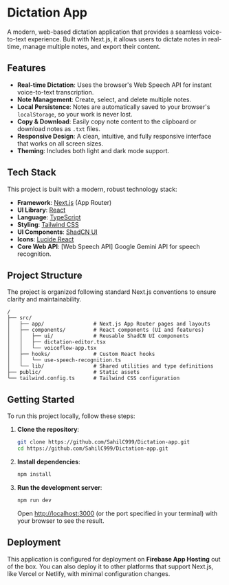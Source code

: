 # Dictation App

A modern, web-based dictation application that provides a seamless voice-to-text experience. Built with Next.js, it allows users to dictate notes in real-time, manage multiple notes, and export their content.

## Features

-   **Real-time Dictation**: Uses the browser's Web Speech API for instant voice-to-text transcription.
-   **Note Management**: Create, select, and delete multiple notes.
-   **Local Persistence**: Notes are automatically saved to your browser's `localStorage`, so your work is never lost.
-   **Copy & Download**: Easily copy note content to the clipboard or download notes as `.txt` files.
-   **Responsive Design**: A clean, intuitive, and fully responsive interface that works on all screen sizes.
-   **Theming**: Includes both light and dark mode support.

## Tech Stack

This project is built with a modern, robust technology stack:

-   **Framework**: [Next.js](https://nextjs.org/) (App Router)
-   **UI Library**: [React](https://reactjs.org/)
-   **Language**: [TypeScript](https://www.typescriptlang.org/)
-   **Styling**: [Tailwind CSS](https://tailwindcss.com/)
-   **UI Components**: [ShadCN UI](https://ui.shadcn.com/)
-   **Icons**: [Lucide React](https://lucide.dev/)
-   **Core Web API**: [Web Speech API] Google Gemini API for speech recognition.

## Project Structure

The project is organized following standard Next.js conventions to ensure clarity and maintainability.

```
/
├── src/
│   ├── app/                # Next.js App Router pages and layouts
│   ├── components/         # React components (UI and features)
│   │   ├── ui/             # Reusable ShadCN UI components
│   │   ├── dictation-editor.tsx
│   │   └── voiceflow-app.tsx
│   ├── hooks/              # Custom React hooks
│   │   └── use-speech-recognition.ts
│   └── lib/                # Shared utilities and type definitions
├── public/                 # Static assets
└── tailwind.config.ts      # Tailwind CSS configuration
```

## Getting Started

To run this project locally, follow these steps:

1.  **Clone the repository**:
    ```bash
    git clone https://github.com/SahilC999/Dictation-app.git
    cd https://github.com/SahilC999/Dictation-app.git
    ```

2.  **Install dependencies**:
    ```bash
    npm install
    ```

3.  **Run the development server**:
    ```bash
    npm run dev
    ```

    Open [http://localhost:3000](http://localhost:3000) (or the port specified in your terminal) with your browser to see the result.

## Deployment

This application is configured for deployment on **Firebase App Hosting** out of the box. You can also deploy it to other platforms that support Next.js, like Vercel or Netlify, with minimal configuration changes.
